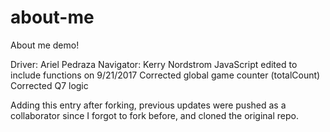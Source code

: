 # about-me
About me demo!

Driver: Ariel Pedraza
Navigator: Kerry Nordstrom
JavaScript edited to include functions on 9/21/2017
Corrected global game counter (totalCount)
Corrected Q7 logic

Adding this entry after forking, previous updates were pushed as a collaborator since I forgot to fork before, and cloned the original repo.
